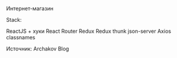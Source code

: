 Интернет-магазин

Stack:

ReactJS + хуки
React Router
Redux
Redux thunk
json-server
Axios
classnames

Источник: Archakov Blog
